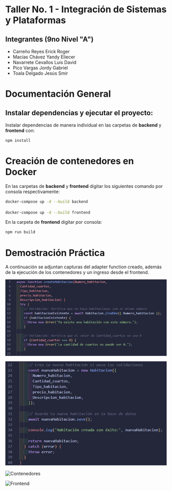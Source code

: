 # Taller No. 1 - Integración de Sistemas y Plataformas
## Integrantes (9no Nivel "A")
- Carreño Reyes Erick Roger
- Macías Chávez Yandy Eliecer
- Navarrete Cevallos Luis David
- Pico Vargas Jordy Gabriel
- Toala Delgado Jesús Smir

# Documentación General

## Instalar dependencias y ejecutar el proyecto:

Instalar dependencias de manera individual en las carpetas de **backend** y **frontend** con:

```bash
npm install
```

# Creación de contenedores en Docker

En las carpetas de **backend** y **frontend** digitar los siguientes comando por consola respectivamente: 

```bash
docker-compose up -d --build backend

docker-compose up -d --build frontend
```

En la carpeta de **frontend** digitar por consola:

```bash
npm run build
```

# Demostración Práctica

A continuación se adjuntan capturas del adapter function creado, además de la ejecución de los contenedores y un ingreso desde el frontend.

![Adapter function 1](https://github.com/JordyGabo/SistemasPlataformas/blob/main/PrimerParcial/Taller_2/images/adapter_function01.png?raw=true)


![Adapter function 2](https://github.com/JordyGabo/SistemasPlataformas/blob/main/PrimerParcial/Taller_2/images/adapter_function02.png)


![Contenedores](/images/container.png)


![Frontend](/images/frontend_ln.png)